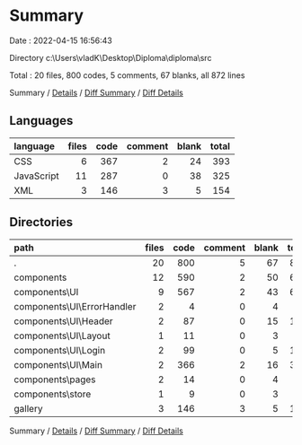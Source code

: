 # Summary

Date : 2022-04-15 16:56:43

Directory c:\Users\vladK\Desktop\Diploma\diploma\src

Total : 20 files,  800 codes, 5 comments, 67 blanks, all 872 lines

Summary / [Details](details.md) / [Diff Summary](diff.md) / [Diff Details](diff-details.md)

## Languages
| language | files | code | comment | blank | total |
| :--- | ---: | ---: | ---: | ---: | ---: |
| CSS | 6 | 367 | 2 | 24 | 393 |
| JavaScript | 11 | 287 | 0 | 38 | 325 |
| XML | 3 | 146 | 3 | 5 | 154 |

## Directories
| path | files | code | comment | blank | total |
| :--- | ---: | ---: | ---: | ---: | ---: |
| . | 20 | 800 | 5 | 67 | 872 |
| components | 12 | 590 | 2 | 50 | 642 |
| components\UI | 9 | 567 | 2 | 43 | 612 |
| components\UI\ErrorHandler | 2 | 4 | 0 | 4 | 8 |
| components\UI\Header | 2 | 87 | 0 | 15 | 102 |
| components\UI\Layout | 1 | 11 | 0 | 3 | 14 |
| components\UI\Login | 2 | 99 | 0 | 5 | 104 |
| components\UI\Main | 2 | 366 | 2 | 16 | 384 |
| components\pages | 2 | 14 | 0 | 4 | 18 |
| components\store | 1 | 9 | 0 | 3 | 12 |
| gallery | 3 | 146 | 3 | 5 | 154 |

Summary / [Details](details.md) / [Diff Summary](diff.md) / [Diff Details](diff-details.md)